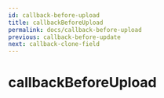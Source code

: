 ```yaml
---
id: callback-before-upload
title: callbackBeforeUpload
permalink: docs/callback-before-upload
previous: callback-before-update
next: callback-clone-field
---
```


# callbackBeforeUpload

